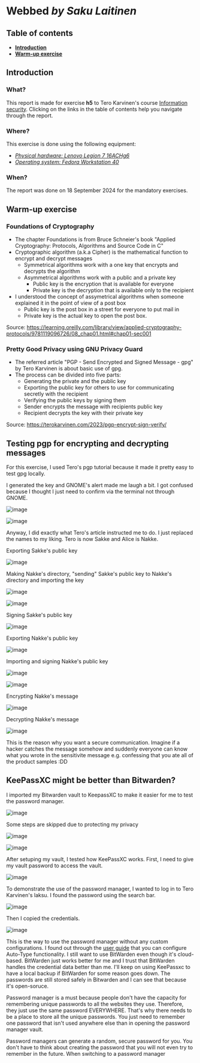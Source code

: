 # Webbed _by Saku Laitinen_

## Table of contents

- **[Introduction](https://github.com/KebabGarva/basic-network-security/blob/main/h5.md#introduction)**
- **[Warm-up exercise](https://github.com/KebabGarva/basic-network-security/blob/main/h5.md#warm-up-exercise)**

## Introduction

### What?

This report is made for exercise **h5** to Tero Karvinen's course [Information security](https://terokarvinen.com/information-security/). Clicking on the links in the table of contents help you navigate through the report.

### Where?

This exercise is done using the following equipment:

- [*Physical hardware: Lenovo Legion 7 16ACHg6*](https://nanoreview.net/en/laptop/lenovo-legion-7-2021-amd?m=c.1_g.3_r.3_s.3)
- [*Operating system: Fedora Workstation 40*](https://fedoraproject.org/workstation/download)

### When?

The report was done on 18 September 2024 for the mandatory exercises.

## Warm-up exercise

### Foundations of Cryptography

- The chapter Foundations is from Bruce Schneier's book "Applied Cryptography: Protocols, Algorithms and Source Code in C"
- Cryptographic algorithm (a.k.a Cipher) is the mathematical function to encrypt and decrypt messages
  - Symmetrical algorithms work with a one key that encrypts and decrypts the algorithm
  - Asymmetrical algorithms work with a public and a private key
    - Public key is the encryption that is available for everyone
    - Private key is the decryption that is available only to the recipient
- I understood the concept of assymetrical algorithms when someone explained it in the point of view of a post box
  - Public key is the post box in a street for everyone to put mail in
  - Private key is the actual key to open the post box.

Source: https://learning.oreilly.com/library/view/applied-cryptography-protocols/9781119096726/08_chap01.html#chap01-sec001

### Pretty Good Privacy using GNU Privacy Guard

- The referred article "PGP - Send Encrypted and Signed Message - gpg" by Tero Karvinen is about basic use of gpg.
- The process can be divided into five parts:
  - Generating the private and the public key
  - Exporting the public key for others to use for communicating secretly with the recipient
  - Verifying the public keys by signing them
  - Sender encrypts the message with recipients public key
  - Recipient decrypts the key with their private key

Source: https://terokarvinen.com/2023/pgp-encrypt-sign-verify/

## Testing pgp for encrypting and decrypting messages

For this exercise, I used Tero's pgp tutorial because it made it pretty easy to test gpg locally.

I generated the key and GNOME's alert made me laugh a bit. I got confused because I thought I just need to confirm via the terminal not through GNOME.

![image](https://github.com/user-attachments/assets/63fc680a-6d90-49f1-8720-7410329f31e1)

![image](https://github.com/user-attachments/assets/eb0a56e1-bcdd-42c1-8cc8-bebec05eb75f)

Anyway, I did exactly what Tero's article instructed me to do. I just replaced the names to my liking. Tero is now Sakke and Alice is Nakke.

Exporting Sakke's public key

![image](https://github.com/user-attachments/assets/2860b9b8-1a24-4e93-9399-8c916d969dfc)

Making Nakke's directory, "sending" Sakke's public key to Nakke's directory and importing the key

![image](https://github.com/user-attachments/assets/2362e6b1-cb36-4ec6-92bd-0e408349e486)

![image](https://github.com/user-attachments/assets/a2cec44d-7e78-4b4d-8519-3771803792ee)

Signing Sakke's public key

![image](https://github.com/user-attachments/assets/5c9d1b83-7b48-4548-ba8f-fa159b0dcb05)

Exporting Nakke's public key

![image](https://github.com/user-attachments/assets/0c07b457-e4f2-4ae4-8ea2-5e6cba493ec5)

Importing and signing Nakke's public key 

![image](https://github.com/user-attachments/assets/2f67bf8a-3b78-461e-a538-fbe857eedee6)

![image](https://github.com/user-attachments/assets/a1a5b878-faf4-455f-9b29-04868c709964)

Encrypting Nakke's message

![image](https://github.com/user-attachments/assets/ec1b7db2-5efb-4754-885b-5d293b4dd589)

Decrypting Nakke's message

![image](https://github.com/user-attachments/assets/a8e6ee44-b057-4a61-99f2-48e481ee4b67)

This is the reason why you want a secure communication. Imagine if a hacker catches the message somehow and suddenly everyone can know what you wrote in the sensitivite message e.g. confessing that you ate all of the product samples :DD

## KeePassXC might be better than Bitwarden?

I imported my Bitwarden vault to KeepassXC to make it easier for me to test the password manager.

![image](https://github.com/user-attachments/assets/f601450d-3e4b-4a1e-afa0-9a62379b80af)

Some steps are skipped due to protecting my privacy

![image](https://github.com/user-attachments/assets/2aea2616-50c6-4572-b908-554eb6c9e8b4)

![image](https://github.com/user-attachments/assets/82099714-de5c-443a-bd70-27205e126f01)

After setuping my vault, I tested how KeePassXC works. First, I need to give my vault password to access the vault.

![image](https://github.com/user-attachments/assets/3a571c5a-e11b-4e7f-9b8f-b049c851c80f)

To demonstrate the use of the password manager, I wanted to log in to Tero Karvinen's laksu. I found the password using the search bar.

![image](https://github.com/user-attachments/assets/37fefee4-1c3c-4e2b-ad02-f72b6b04f4ac)

Then I copied the credentials.

![image](https://github.com/user-attachments/assets/eae890c0-77cf-4f60-80b0-a46529f5482e)

This is the way to use the password manager without any custom configurations. I found out through the [user guide](https://keepassxc.org/docs/KeePassXC_UserGuide) that you can configure Auto-Type functionality. I still want to use BitWarden even though it's cloud-based. BitWarden just works better for me and I trust that BitWarden handles the credential data better than me. I'll keep on using KeePassxc to have a local backup if BitWarden for some reason goes down. The passwords are still stored safely in Bitwarden and I can see that because it's open-soruce.

Password manager is a must because people don't have the capacity for remembering unique passwords to all the websites they use. Therefore, they just use the same password EVERYWHERE. That's why there needs to be a place to store all the unique passwords. You just need to remember one password that isn't used anywhere else than in opening the password manager vault. 

Password managers can generate a random, secure password for you. You don't have to think about creating the password that you will not even try to remember in the future. When switching to a password manager



